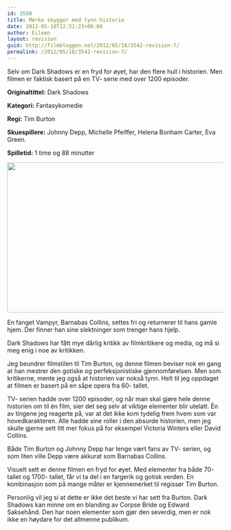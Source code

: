 ```yaml
---
id: 3550
title: Mørke skygger med tynn historie
date: 2012-05-18T12:51:23+00:00
author: Eileen
layout: revision
guid: http://filmbloggen.net/2012/05/18/3542-revision-7/
permalink: /2012/05/18/3542-revision-7/
---
```

Selv om Dark Shadows er en fryd for øyet, har den flere hull i historien. Men filmen er faktisk basert på en TV- serie med over 1200 episoder.

**Originaltittel:** Dark Shadows

**Kategori:** Fantasykomedie

**Regi:** Tim Burton

**Skuespillere:** Johnny Depp, Michelle Pfeiffer, Helena Bonham Carter, Eva Green.

**Spilletid:** 1 time og 88 minutter

<a href="http://filmbloggen.net/?attachment_id=3543" rel="attachment wp-att-3543"><img class="aligncenter size-full wp-image-3543" src="http://filmbloggen.net/wp-content/uploads//2012/05/ds.jpg" alt="" width="620" height="349" /></a>

En fanget Vampyr, Barnabas Collins, settes fri og returnerer til hans gamle hjem. Der finner han sine slektninger som trenger hans hjelp.

Dark Shadows har fått mye dårlig kritikk av filmkritikere og media, og må si meg enig i noe av kritikken.

Jeg beundrer filmstilen til Tim Burton, og denne filmen beviser nok en gang at han mestrer den gotiske og perfeksjonistiske gjennomførelsen. Men som kritikerne, mente jeg også at historien var nokså tynn. Helt til jeg oppdaget at filmen er basert på en såpe opera fra 60- tallet.

TV- serien hadde over 1200 episoder, og når man skal gjøre hele denne historien om til én film, sier det seg selv at viktige elementer blir utelatt. Èn av tingene jeg reagerte på, var at det ikke kom tydelig frem hvem som var hovedkarakteren. Alle hadde sine roller i den absurde historien, men jeg skulle gjerne sett litt mer fokus på for eksempel Victoria Winters eller David Collins.

Både Tim Burton og Johnny Depp har lenge vært fans av TV- serien, og som liten ville Depp være akkurat som Barnabas Collins.

Visuelt sett er denne filmen en fryd for øyet. Med elementer fra både 70- tallet og 1700- tallet, får vi ta del i en fargerik og gotisk verden. En kombinasjon som på mange måter er kjennemerket til regissør Tim Burton.

Personlig vil jeg si at dette er ikke det beste vi har sett fra Burton. Dark Shadows kan minne om en blanding av Corpse Bride og Edward Saksehånd. Den har noen elementer som gjør den severdig, men er nok ikke en høydare for det allmenne publikum.